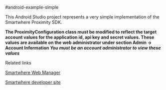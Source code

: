 #android-example-simple

This Android Studio project represents a very simple implementation of the Smartwhere Proximity SDK.

**The ProximityConfiguration class must be modified to reflect the target account values for the application id, api key and secret values.  These values are available on the web administrator under section Admin -> Account Information _You must be an account administrator to view these values_**


Related links

[Smartwhere Web Manager](https://manager.smartwhere.com)

[Smartwhere developer site](https://smartwhere.com/developer)